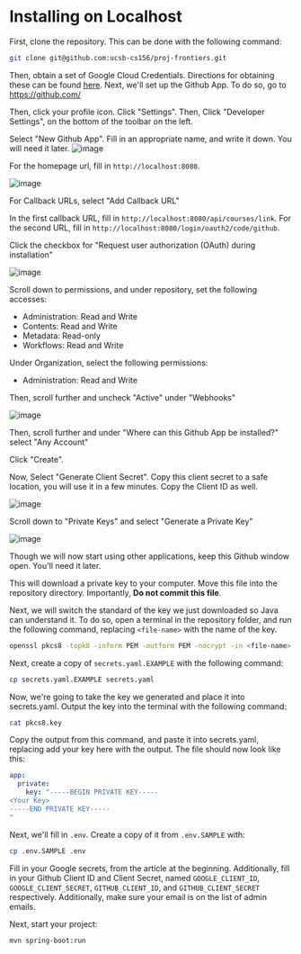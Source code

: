 # Installing on Localhost
First, clone the repository. This can be done with the following command:
```bash
git clone git@github.com:ucsb-cs156/proj-frontiers.git
```
Then, obtain a set of Google Cloud Credentials. Directions for obtaining these can be found [here](https://ucsb-cs156.github.io/topics/oauth/oauth_google_setup.html).
Next, we'll set up the Github App. To do so, go to https://github.com/

Then, click your profile icon. Click "Settings". Then, Click "Developer Settings", on the bottom of the toolbar on the left.

Select "New Github App". Fill in an appropriate name, and write it down. You will need it later.
![image](https://github.com/user-attachments/assets/3d0fe501-318c-4907-a267-eff44f06f17a)


For the homepage url, fill in `http://localhost:8080`.

![image](https://github.com/user-attachments/assets/bec66087-ca4a-4fc4-af3d-9ad663c24eb2)


For Callback URLs, select "Add Callback URL"


In the first callback URL, fill in `http://localhost:8080/api/courses/link`. For the second URL, fill in `http://localhost:8080/login/oauth2/code/github`.

Click the checkbox for "Request user authorization (OAuth) during installation"

![image](https://github.com/user-attachments/assets/a06af72c-e08d-4f47-bd6a-91b5d1aef65f)


Scroll down to permissions, and under repository, set the following accesses:
- Administration: Read and Write
- Contents: Read and Write
- Metadata: Read-only
- Workflows: Read and Write

Under Organization, select the following permissions:
- Administration: Read and Write

Then, scroll further and uncheck "Active" under "Webhooks"

![image](https://github.com/user-attachments/assets/74119317-b1a5-40c8-88ce-d7e394f7e5a6)


Then, scroll further and under "Where can this Github App be installed?" select "Any Account"

Click "Create".

Now, Select "Generate Client Secret". Copy this client secret to a safe location, you will use it in a few minutes. Copy the Client ID as well.

![image](https://github.com/user-attachments/assets/856cf882-b6f3-44a5-b70b-115531bb8cae)


Scroll down to "Private Keys" and select "Generate a Private Key"

![image](https://github.com/user-attachments/assets/7c2b958a-f912-4972-af63-9ff2c30339cd)


Though we will now start using other applications, keep this Github window open. You'll need it later.

This will download a private key to your computer. Move this file into the repository directory. Importantly, **Do not commit this file**.

Next, we will switch the standard of the key we just downloaded so Java can understand it.
To do so, open a terminal in the repository folder, and run the following command, replacing `<file-name>` with the name of the key.
```bash
openssl pkcs8 -topk8 -inform PEM -outform PEM -nocrypt -in <file-name> -out pkcs8.key
```

Next, create a copy of `secrets.yaml.EXAMPLE` with the following command:
```bash
cp secrets.yaml.EXAMPLE secrets.yaml
```

Now, we're going to take the key we generated and place it into secrets.yaml. Output the key into the terminal with the following command:
```bash
cat pkcs8.key
```

Copy the output from this command, and paste it into secrets.yaml, replacing add your key here with the output. The file should now look like this:
```yaml
app:
  private:
    key: "-----BEGIN PRIVATE KEY-----
<Your Key>
-----END PRIVATE KEY-----
"
```

Next, we'll fill in `.env`. Create a copy of it from `.env.SAMPLE` with:
```bash
cp .env.SAMPLE .env
```

Fill in your Google secrets, from the article at the beginning. Additionally, fill in your Github Client ID and Client Secret, named `GOOGLE_CLIENT_ID`, `GOOGLE_CLIENT_SECRET`, `GITHUB_CLIENT_ID`, and `GITHUB_CLIENT_SECRET` respectively.
Additionally, make sure your email is on the list of admin emails.

Next, start your project:
```bash
mvn spring-boot:run
```
